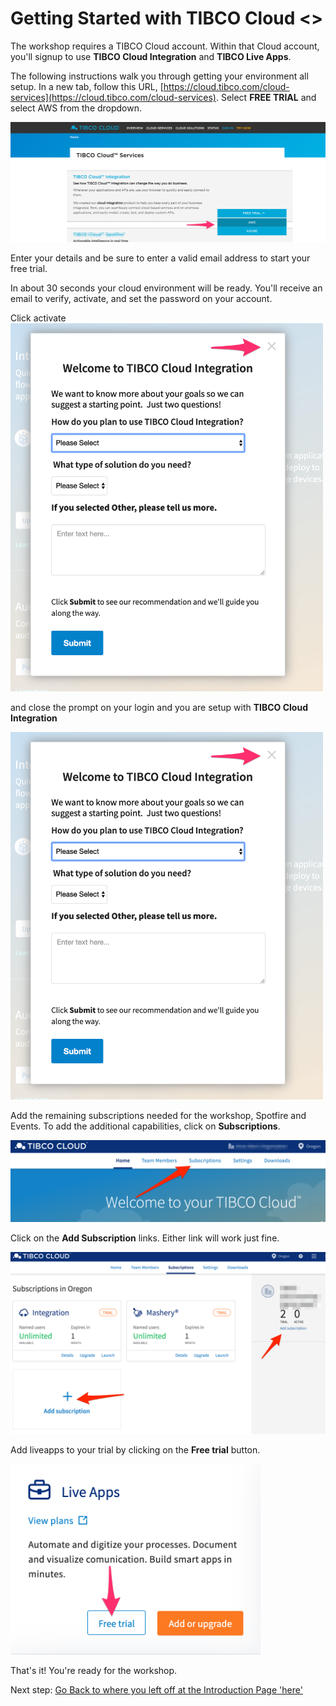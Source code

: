 # Getting Started with TIBCO Cloud <<Fix this page with subscriptions needed and remove Spotfire and Events Reference>>

The workshop requires a TIBCO Cloud account. Within that Cloud account, you'll signup to use **TIBCO Cloud Integration** and **TIBCO Live Apps**.

The following instructions walk you through getting your environment all setup.  In a new tab, follow this URL, [https://cloud.tibco.com/cloud-services](https://cloud.tibco.com/cloud-services).  Select **FREE TRIAL** and select AWS from the dropdown.

![Cloud Integration Signup](images/1.png "Cloud Integration Signup")

Enter your details and be sure to enter a valid email address to start your free trial.

 In about 30 seconds your cloud environment will be ready.  You'll receive an email to verify, activate, and set the password on your account.

 Click activate  
<img src="./images/3.png" alt="Activate Trial" width=500/>

 and close the prompt on your login and you are setup with **TIBCO Cloud Integration**

<img src="./images/3.png" alt="Activate Trial" width=500/>


Add the remaining subscriptions needed for the workshop, Spotfire and Events.  To add the additional capabilities, click on **Subscriptions**.

![Subscription](images/homepage_subscription.png "Add subscriptions")

Click on the **Add Subscription** links.  Either link will work just fine.

![Add Subscription](images/add_subscription.png "Add Subscription")

Add liveapps to your trial by clicking on the **Free trial** button.

<img src="./images/liveapp_freetrial.png" alt="Spotfire Free Trial" width=400/>

That's it!  You're ready for the workshop.

Next step: [Go Back to where you left off at the Introduction Page 'here' ](README.md#workshop-overview)

